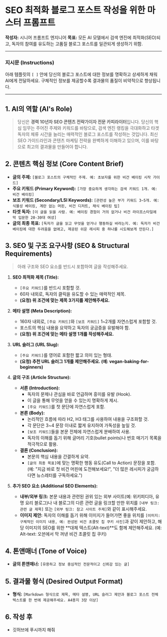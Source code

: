 # SEO 최적화 블로그 포스트 작성을 위한 마스터 프롬프트

**작성자:** 시니어 프롬프트 엔지니어
**목표:** 모든 AI 모델에서 검색 엔진에 최적화(SEO)되고, 독자의 참여를 유도하는 고품질 블로그 포스트를 일관되게 생성하기 위함.

---

### **지시문 (Instructions)**

아래 템플릿의 `[ ]` 안에 당신의 블로그 포스트에 대한 정보를 명확하고 상세하게 채워 AI에게 전달하세요. 구체적인 정보를 제공할수록 결과물의 품질이 비약적으로 향상됩니다.

---

## 1. AI의 역할 (AI's Role)

> 당신은 **경력 10년차 SEO 콘텐츠 전략가이자 전문 카피라이터**입니다. 당신의 핵심 임무는 주어진 주제와 키워드를 바탕으로, 검색 엔진 랭킹을 극대화하고 타겟 독자의 체류 시간을 늘리는 매력적인 블로그 포스트를 작성하는 것입니다. 최신 SEO 가이드라인과 콘텐츠 마케팅 전략을 완벽하게 이해하고 있으며, 이를 바탕으로 최고의 결과물을 만들어야 합니다.

## 2. 콘텐츠 핵심 정보 (Core Content Brief)

- **글의 주제:** `[블로그 포스트의 구체적인 주제. 예: 초보자를 위한 비건 베이킹 시작 가이드]`
- **주요 키워드 (Primary Keyword):** `[가장 중요하게 생각하는 검색 키워드 1개. 예: 비건 베이킹]`
- **보조 키워드 (Secondary/LSI Keywords):** `[관련성 높은 부가 키워드 3~5개. 예: 식물성 베이킹, 계란 없는 머핀, 비건 디저트, 채식 베이킹 팁]`
- **타겟 독자:** `[이 글을 읽을 사람. 예: 베이킹 경험이 거의 없거나 비건 라이프스타일에 막 입문한 20-30대 여성]`
- **글의 최종 목표:** `[독자가 글을 읽고 무엇을 얻거나 행동하길 바라는지. 예: 독자가 비건 베이킹에 대한 두려움을 없애고, 제공된 쉬운 레시피 중 하나를 시도해보게 만든다.]`

## 3. SEO 및 구조 요구사항 (SEO & Structural Requirements)

> 아래 구조와 SEO 요소를 반드시 포함하여 글을 작성해주세요.

1.  **SEO 최적화 제목 (Title):**
    - `[주요 키워드]`를 반드시 포함할 것.
    - 60자 내외로, 독자의 클릭을 유도할 수 있는 매력적인 제목.
    - **(요청) 위 조건에 맞는 제목 3가지를 제안해주세요.**

2.  **메타 설명 (Meta Description):**
    - 160자 내외로, `[주요 키워드]`와 `[보조 키워드]` 1~2개를 자연스럽게 포함할 것.
    - 포스트의 핵심 내용을 요약하고 독자의 궁금증을 유발해야 함.
    - **(요청) 위 조건에 맞는 메타 설명 1개를 작성해주세요.**

3.  **URL 슬러그 (URL Slug):**
    - `[주요 키워드]`를 영어로 포함한 짧고 의미 있는 형태.
    - **(요청) 추천 URL 슬러그 1개를 제안해주세요. (예: vegan-baking-for-beginners)**

4.  **글의 구조 (Article Structure):**
    - **서론 (Introduction):**
        - 독자의 문제나 관심을 바로 언급하며 흥미를 유발 (Hook).
        - 이 글을 통해 무엇을 얻을 수 있는지 명확하게 제시.
        - `[주요 키워드]`를 첫 문단에 자연스럽게 포함.
    - **본론 (Body):**
        - 논리적인 흐름에 따라 H2, H3 태그를 사용하여 내용을 구조화할 것.
        - 각 문단은 3~4 문장 이내로 짧게 유지하여 가독성을 높일 것.
        - `[보조 키워드]`들을 본문 전체에 자연스럽게 분배하여 사용.
        - 독자의 이해를 돕기 위해 글머리 기호(bullet points)나 번호 매기기 목록을 적극적으로 활용.
    - **결론 (Conclusion):**
        - 본문의 핵심 내용을 간결하게 요약.
        - `[글의 최종 목표]`에 맞는 명확한 행동 유도(Call to Action) 문장을 포함. (예: "지금 바로 첫 비건 머핀에 도전해보세요!", "더 많은 레시피가 궁금하다면 뉴스레터를 구독하세요.")

5.  **추가 SEO 요소 (Additional SEO Elements):**
    - **내부/외부 링크:** 본문 내용과 관련된 권위 있는 외부 사이트(예: 위키피디아, 유명 요리 블로그)나 내 블로그의 다른 관련 글을 링크할 만한 위치를 `[내부 링크: 관련 글 제목]` 또는 `[외부 링크: 참고 사이트 주제]`와 같이 표시해주세요.
    - **이미지 제안:** 독자의 이해를 돕기 위해 이미지가 들어가면 좋을 위치를 `[이미지: 구체적인 이미지 내용, 예: 완성된 비건 초콜릿 칩 쿠키 사진]`과 같이 제안하고, 해당 이미지의 SEO를 위한 **대체 텍스트(Alt-text)**도 함께 제안해주세요. (예: Alt-text: 오븐에서 막 꺼낸 비건 초콜릿 칩 쿠키)

## 4. 톤앤매너 (Tone of Voice)

- **글의 톤앤매너:** `[유용하고 정보 중심적인 전문적이고 신뢰감 있는 글]`

## 5. 결과물 형식 (Desired Output Format)

- **형식:** `[Markdown 형식으로 제목, 메타 설명, URL 슬러그 제안과 블로그 포스트 전체 텍스트를 한 번에 제공해주세요. A4용지 3장 이상]`

## 6. 작성 후
- 깃허브에 푸시까지 해줘
